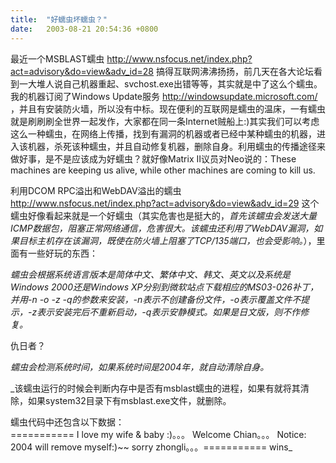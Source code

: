 ```yaml
---
title:  "好蠕虫坏蠕虫？"
date:   2003-08-21 20:54:36 +0800
---
```


最近一个MSBLAST蠕虫 http://www.nsfocus.net/index.php?act=advisory&do=view&adv_id=28 搞得互联网沸沸扬扬，前几天在各大论坛看到一大堆人说自己机器重起、svchost.exe出错等等，其实就是中了这么个蠕虫。我的机器订阅了Windows Update服务 http://windowsupdate.microsoft.com/ ，并且有安装防火墙，所以没有中标。现在便利的互联网是蠕虫的温床，一有蠕虫就是刷刷刷全世界一起发作，大家都在同一条Internet贼船上:)其实我们可以考虑这么一种蠕虫，在网络上传播，找到有漏洞的机器或者已经中某种蠕虫的机器，进入该机器，杀死该种蠕虫，并且自动修复机器，删除自身。利用蠕虫的传播途径来做好事，是不是应该成为好蠕虫？就好像Matrix II议员对Neo说的：These machines are keeping us alive, while other machines are coming to kill us.  

利用DCOM RPC溢出和WebDAV溢出的蠕虫 http://www.nsfocus.net/index.php?act=advisory&do=view&adv_id=29  这个蠕虫好像看起来就是一个好蠕虫（其实危害也是挺大的，_首先该蠕虫会发送大量ICMP数据包，阻塞正常网络通信，危害很大。该蠕虫还利用了WebDAV漏洞，如果目标主机存在该漏洞，既使在防火墙上阻塞了TCP/135端口，也会受影响。_），里面有一些好玩的东西：  

_蠕虫会根据系统语言版本是简体中文、繁体中文、韩文、英文以及系统是Windows 2000还是Windows XP分别到微软站点下载相应的MS03-026补丁，并用-n -o -z -q的参数来安装，-n表示不创建备份文件，-o表示覆盖文件不提示，-z表示安装完后不重新启动，-q表示安静模式。如果是日文版，则不作修复。_  

仇日者？  

_蠕虫会检测系统时间，如果系统时间是2004年，就自动清除自身。_  

_该蠕虫运行的时候会判断内存中是否有msblast蠕虫的进程，如果有就将其清除，如果system32目录下有msblast.exe文件，就删除。  

蠕虫代码中还包含以下数据：  
=========== I love my wife & baby :)。。。 Welcome Chian。。。 Notice: 2004 will remove myself:)~~ sorry zhongli。。。=========== wins_  

